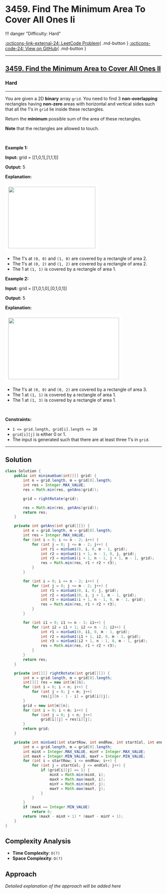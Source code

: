 # 3459. Find The Minimum Area To Cover All Ones Ii

!!! danger "Difficulty: Hard"

[:octicons-link-external-24: LeetCode Problem](https://leetcode.com/problems/find-the-minimum-area-to-cover-all-ones-ii/){ .md-button }
[:octicons-code-24: View on GitHub](https://github.com/RAJ8664/Leetcode/tree/master/3459-find-the-minimum-area-to-cover-all-ones-ii){ .md-button }

---

<h2><a href="https://leetcode.com/problems/find-the-minimum-area-to-cover-all-ones-ii">3459. Find the Minimum Area to Cover All Ones II</a></h2><h3>Hard</h3><hr><p>You are given a 2D <strong>binary</strong> array <code>grid</code>. You need to find 3 <strong>non-overlapping</strong> rectangles having <strong>non-zero</strong> areas with horizontal and vertical sides such that all the 1&#39;s in <code>grid</code> lie inside these rectangles.</p>

<p>Return the <strong>minimum</strong> possible sum of the area of these rectangles.</p>

<p><strong>Note</strong> that the rectangles are allowed to touch.</p>

<p>&nbsp;</p>
<p><strong class="example">Example 1:</strong></p>

<div class="example-block">
<p><strong>Input:</strong> <span class="example-io">grid = [[1,0,1],[1,1,1]]</span></p>

<p><strong>Output:</strong> <span class="example-io">5</span></p>

<p><strong>Explanation:</strong></p>

<p><img alt="" src="https://assets.leetcode.com/uploads/2024/05/14/example0rect21.png" style="padding: 10px; background: rgb(255, 255, 255); border-radius: 0.5rem; width: 280px; height: 198px;" /></p>

<ul>
	<li>The 1&#39;s at <code>(0, 0)</code> and <code>(1, 0)</code> are covered by a rectangle of area 2.</li>
	<li>The 1&#39;s at <code>(0, 2)</code> and <code>(1, 2)</code> are covered by a rectangle of area 2.</li>
	<li>The 1 at <code>(1, 1)</code> is covered by a rectangle of area 1.</li>
</ul>
</div>

<p><strong class="example">Example 2:</strong></p>

<div class="example-block">
<p><strong>Input:</strong> <span class="example-io">grid = [[1,0,1,0],[0,1,0,1]]</span></p>

<p><strong>Output:</strong> <span class="example-io">5</span></p>

<p><strong>Explanation:</strong></p>

<p><img alt="" src="https://assets.leetcode.com/uploads/2024/05/14/example1rect2.png" style="padding: 10px; background: rgb(255, 255, 255); border-radius: 0.5rem; width: 356px; height: 198px;" /></p>

<ul>
	<li>The 1&#39;s at <code>(0, 0)</code> and <code>(0, 2)</code> are covered by a rectangle of area 3.</li>
	<li>The 1 at <code>(1, 1)</code> is covered by a rectangle of area 1.</li>
	<li>The 1 at <code>(1, 3)</code> is covered by a rectangle of area 1.</li>
</ul>
</div>

<p>&nbsp;</p>
<p><strong>Constraints:</strong></p>

<ul>
	<li><code>1 &lt;= grid.length, grid[i].length &lt;= 30</code></li>
	<li><code>grid[i][j]</code> is either 0 or 1.</li>
	<li>The input is generated such that there are at least three 1&#39;s in <code>grid</code>.</li>
</ul>


---

## Solution

```java
class Solution {
    public int minimumSum(int[][] grid) {
        int n = grid.length, m = grid[0].length;
        int res = Integer.MAX_VALUE;
        res = Math.min(res, getAns(grid));

        grid = rightRotate(grid);

        res = Math.min(res, getAns(grid));
        return res;
    }

    private int getAns(int grid[][]) {
        int n = grid.length, m = grid[0].length;
        int res = Integer.MAX_VALUE;
        for (int i = 0; i <= n - 2; i++) {
            for (int j = 0; j <= m - 2; j++) {
                int r1 = minSum1(0, i, 0, m - 1, grid);
                int r2 = minSum1(i + 1, n - 1, 0, j, grid);
                int r3 = minSum1(i + 1, n - 1, j + 1, m - 1, grid);
                res = Math.min(res, r1 + r2 + r3);
            }
        }

        for (int i = 0; i <= n - 2; i++) {
            for (int j = 0; j <= m - 2; j++) {
                int r1 = minSum1(0, i, 0, j, grid);
                int r2 = minSum1(0, i, j + 1, m - 1, grid);
                int r3 = minSum1(i + 1, n - 1, 0, m - 1, grid);
                res = Math.min(res, r1 + r2 + r3);
            }
        }

        for (int i1 = 0; i1 <= n - 3; i1++) {
            for (int i2 = i1 + 1; i2 <= n - 2; i2++) {
                int r1 = minSum1(0, i1, 0, m - 1, grid);
                int r2 = minSum1(i1 + 1, i2, 0, m - 1, grid);
                int r3 = minSum1(i2 + 1, n - 1, 0, m - 1, grid);
                res = Math.min(res, r1 + r2 + r3);
            }
        }
        return res;
    }

    private int[][] rightRotate(int grid[][]) {
        int n = grid.length, m = grid[0].length;
        int[][] res = new int[m][n];
        for (int i = 0; i < n; i++) {
            for (int j = 0; j < m; j++)
                res[j][n - 1 - i] = grid[i][j];
        }
        grid = new int[m][n];
        for (int i = 0; i < m; i++) {
            for (int j = 0; j < n; j++)
                grid[i][j] = res[i][j];
        }
        return grid;
    }

    private int minSum1(int startRow, int endRow, int startCol, int endCol, int grid[][]) {
        int n = grid.length, m = grid[0].length;
        int minX = Integer.MAX_VALUE, minY = Integer.MAX_VALUE;
        int maxX = Integer.MIN_VALUE, maxY = Integer.MIN_VALUE;
        for (int i = startRow; i <= endRow; i++) {
            for (int j = startCol; j <= endCol; j++) {
                if (grid[i][j] == 1) {
                    minX = Math.min(minX, i);
                    maxX = Math.max(maxX, i);
                    minY = Math.min(minY, j);
                    maxY = Math.max(maxY, j);
                }
            }
        }
        if (maxX == Integer.MIN_VALUE)
            return 0;
        return (maxX - minX + 1) * (maxY - minY + 1);
    }
}
```

## Complexity Analysis

- **Time Complexity**: `O(?)`
- **Space Complexity**: `O(?)`

## Approach

*Detailed explanation of the approach will be added here*

